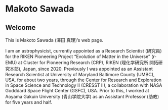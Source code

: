 # Makoto Sawada

## Welcome

This is Makoto Sawada (澤田 真理)’s web page. 

I am an astrophysicist, currently appointed as a Research Scientist (研究員) for the RIKEN Pioneering Project “Evolution of Matter in the Universe” (r-EMU) at Cluster for Pioneering Research (CRP), RIKEN (理化学研究所 開拓研究本部), Japan, since 2020. Previously I was appointed as an Assistant Research Scientist at University of Maryland Baltimore County (UMBC), USA, for about two years, through the Center for Research and Exploration in Space Science and Technology II (CRESST II), a collaboration with NASA Godddard Space Flight Center (GSFC), USA. Prior to this, I worked at Aoyama Gakuin University (青山学院大学) as an Assistant Professor (助教) for five years and half.
